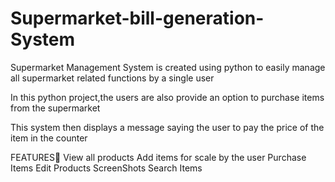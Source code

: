# Supermarket-bill-generation-System

Supermarket Management System is created using python to easily manage all supermarket related functions by a single user

In this python project,the users are also provide an option to purchase items from the supermarket

This system then displays a message saying the user to pay the price of the item in the counter

FEATURES💖
        View all products
        Add items for scale by the user
        Purchase Items
        Edit Products
        ScreenShots
        Search Items
